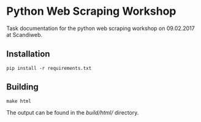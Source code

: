 # Python Web Scraping Workshop

Task documentation for the python web scraping workshop on 09.02.2017 at Scandiweb.

## Installation

`pip install -r requirements.txt`

## Building

`make html`

The output can be found in the _build/html/_ directory.

